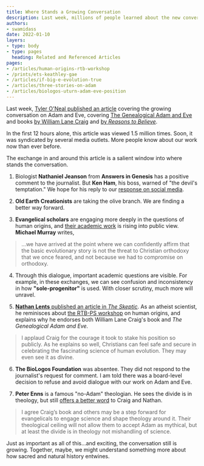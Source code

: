 ```yaml
---
title: Where Stands a Growing Conversation
description: Last week, millions of people learned about the new conversation on Adam and Eve. The response is a salient window into where stands the conversation.
authors:
- swamidass
date: 2022-01-10
layers:
- type: body
- type: pages
  heading: Related and Referenced Articles
pages:
- /articles/human-origins-rtb-workshop
- /prints/ets-keathley-gae
- /articles/if-big-e-evolution-true
- /articles/three-stories-on-adam
- /articles/biologos-uturn-adam-eve-position
---
```


Last week, [Tyler O'Neal published an article](https://www.foxnews.com/faith-values/christians-point-to-breakthroughs-in-genetics-to-show-adam-and-eve-are-not-incompatible-with-evolution) covering the growing conversation on Adam and Eve, covering [The Genealogical Adam and Eve](https://peacefulscience.org/books/genealogical-adam-eve/) and books [by William Lane Craig](https://peacefulscience.org/books/quest-historical-adam/) and [by *Reasons to Believe*](https://peacefulscience.org/books/thinking-about-evolution/).

In the first 12 hours alone, this article was viewed 1.5 million times. Soon, it was syndicated by several media outlets. More people know about our work now than ever before.

The exchange in and around this article is a salient window into where stands the conversation.

1. Biologist **Nathaniel Jeanson** from **Answers in Genesis** has a positive comment to the journalist. But **Ken Ham**, his boss, warned of "the devil's temptation." We hope for his reply to our [response on social media](https://www.facebook.com/peacefulscience.org/posts/1090489198392817).

2. **Old Earth Creationists** are taking the olive branch. We are finding a better way forward.

3. **Evangelical scholars** are engaging more deeply in the questions of human origins, and [their academic work](https://peacefulscience.org/prints/) is rising into public view. **Michael Murray** writes,
> ...we have arrived at the point where we can confidently affirm that the basic evolutionary story is not the threat to Christian orthodoxy that we once feared, and not because we had to compromise on orthodoxy.

4. Through this dialogue, important academic questions are visible. For example, in  these exchanges, we can see confusion and inconsistency in how **"sole-progenitor"** is used. With closer scrutiny, much more will unravel.

5.  [**Nathan Lents** published an article in *The Skeptic*](https://www.skeptic.com/reading_room/mytho-history-evolution-of-adam-and-eve-quest-of-historical-adam/). As an atheist scientist, he reminisces about [the RTB-PS workshop](https://peacefulscience.org/articles/human-origins-rtb-workshop/) on human origins, and explains why he endorses both William Lane Craig's book and *The Genealogical Adam and Eve.*
> I applaud Craig for the courage it took to stake his position so publicly. As he explains so well, Christians can feel safe and secure in celebrating the fascinating science of human evolution. They may even see it as divine. 

6. **The BioLogos Foundation** was absentee. They did not respond to the journalist's request for comment. I am told there was a board-level decision to refuse and avoid dialogue with our work on Adam and Eve.

7.  **Peter Enns** is a famous "no-Adam" theologian. He sees the divide is in theology, but still [offers a better word](https://twitter.com/peteenns/status/1478466460758560770) to Craig and Nathan.
> I agree Craig’s book and others may be a step forward for evangelicals to engage science and shape theology around it. Their theological ceiling will not allow them to accept Adam as mythical, but at least the divide is in theology not mishandling of science.

Just as important as all of this...and exciting, the conversation still is growing. Together, maybe, we might understand something more about how sacred and natural history entwines. 